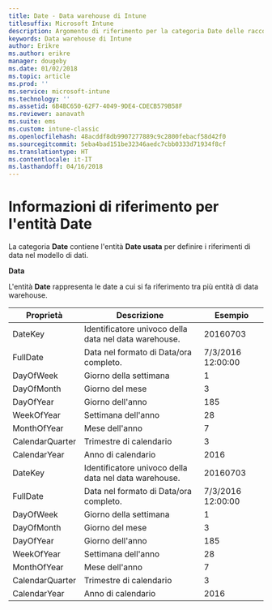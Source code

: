 ```yaml
---
title: Date - Data warehouse di Intune
titlesuffix: Microsoft Intune
description: Argomento di riferimento per la categoria Date delle raccolte di entità nell'API data warehouse di Intune.
keywords: Data warehouse di Intune
author: Erikre
ms.author: erikre
manager: dougeby
ms.date: 01/02/2018
ms.topic: article
ms.prod: ''
ms.service: microsoft-intune
ms.technology: ''
ms.assetid: 6B4BC650-62F7-4049-9DE4-CDECB579B58F
ms.reviewer: aanavath
ms.suite: ems
ms.custom: intune-classic
ms.openlocfilehash: 48acddf8db9907277889c9c2800febacf58d42f0
ms.sourcegitcommit: 5eba4bad151be32346aedc7cbb0333d71934f8cf
ms.translationtype: HT
ms.contentlocale: it-IT
ms.lasthandoff: 04/16/2018
---
```

# <a name="reference-for-date-entity"></a>Informazioni di riferimento per l'entità Date

La categoria **Date** contiene l'entità **Date usata** per definire i riferimenti di data nel modello di dati.

**Data**

L'entità **Date** rappresenta le date a cui si fa riferimento tra più entità di data warehouse.


|    Proprietà     |                      Descrizione                       |       Esempio        |
|-----------------|--------------------------------------------------------|----------------------|
|     DateKey     | Identificatore univoco della data nel data warehouse. |       20160703       |
|    FullDate     |    Data nel formato di Data/ora completo.     | 7/3/2016 12:00:00 |
|    DayOfWeek    |                      Giorno della settimana                       |          1           |
|   DayOfMonth    |                      Giorno del mese                      |          3           |
|    DayOfYear    |                      Giorno dell'anno                       |         185          |
|   WeekOfYear    |                      Settimana dell'anno                      |          28          |
|   MonthOfYear   |                   Mese dell'anno                    |          7           |
| CalendarQuarter |                    Trimestre di calendario                    |          3           |
|  CalendarYear   |                     Anno di calendario                      |         2016         |
|     DateKey     | Identificatore univoco della data nel data warehouse. |       20160703       |
|    FullDate     |    Data nel formato di Data/ora completo.     | 7/3/2016 12:00:00 |
|    DayOfWeek    |                      Giorno della settimana                       |          1           |
|   DayOfMonth    |                      Giorno del mese                      |          3           |
|    DayOfYear    |                      Giorno dell'anno                       |         185          |
|   WeekOfYear    |                      Settimana dell'anno                      |          28          |
|   MonthOfYear   |                   Mese dell'anno                    |          7           |
| CalendarQuarter |                    Trimestre di calendario                    |          3           |
|  CalendarYear   |                     Anno di calendario                      |         2016         |

